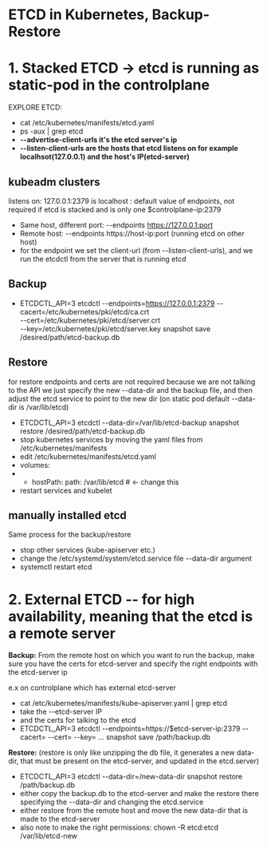 # ETCD in Kubernetes, Backup-Restore


# 1. Stacked ETCD -> etcd is running as static-pod in the controlplane

EXPLORE ETCD:
- cat /etc/kubernetes/manifests/etcd.yaml
- ps -aux | grep etcd
- **--advertise-client-urls it's the etcd server's ip**
- **--listen-client-urls are the hosts that etcd listens on for example localhsot(127.0.0.1) and the host's IP(etcd-server)**

## kubeadm clusters

listens on:
127.0.0.1:2379 is localhost : default value of endpoints, not required if etcd is stacked and is only one
$controlplane-ip:2379

- Same host, different port: --endpoints https://127.0.0.1:port
- Remote host: --endpoints https://host-ip:port (running etcd on other host)
- for the endpoint we set the client-url (from --listen-client-urls), and we run the etcdctl from the server that is running etcd 

## Backup
- ETCDCTL_API=3 etcdctl --endpoints=https://127.0.0.1:2379 
                        --cacert=/etc/kubernetes/pki/etcd/ca.crt \
                        --cert=/etc/kubernetes/pki/etcd/server.crt \
                        --key=/etc/kubernetes/pki/etcd/server.key
                        snapshot save /desired/path/etcd-backup.db


## Restore
for restore endpoints and certs are not required because we are not talking to the API
we just specify the new --data-dir and the backup file, and then adjust the etcd service to point to the new dir
(on static pod default --data-dir is /var/lib/etcd)

- ETCDCTL_API=3 etcdctl --data-dir=/var/lib/etcd-backup snapshot restore /desired/path/etcd-backup.db
- stop kubernetes services by moving the yaml files from /etc/kubernetes/manifests
- edit /etc/kubernetes/manifests/etcd.yaml
- volumes:
-   - hostPath:
      path: /var/lib/etcd    # <- change this
- restart services and kubelet

## manually installed etcd
Same process for the backup/restore
- stop other services (kube-apiserver etc.)
- change the /etc/systemd/system/etcd.service file --data-dir argument
- systemctl restart etcd
    
    
# 2. External ETCD -- for high availability, meaning that the etcd is a remote server

**Backup:**
From the remote host on which you want to run the backup, make sure you have the certs for etcd-server and specify the right endpoints with the etcd-server ip

e.x on controlplane which has external etcd-server
- cat /etc/kubernetes/manifests/kube-apiserver.yaml | grep etcd
- take the --etcd-server IP
- and the certs for talking to the etcd 
- ETCDCTL_API=3 etcdctl --endpoints=https://$etcd-server-ip:2379 --cacert= --cert= --key= ... snapshot save /path/backup.db

**Restore:**
(restore is only like unzipping the db file, it generates a new data-dir, that must be present on the etcd-server, and updated in the etcd.server)

- ETCDCTL_API=3 etcdctl --data-dir=/new-data-dir snapshot restore /path/backup.db
- either copy the backup.db to the etcd-server and make the restore there specifying the --data-dir and changing the etcd.service
- either restore from the remote host and move the new data-dir that is made to the etcd-server
- also note to make the right permissions: chown -R etcd:etcd /var/lib/etcd-new
